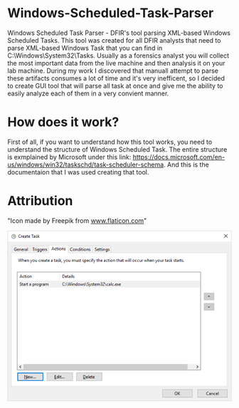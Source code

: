# Windows-Scheduled-Task-Parser
Windows Scheduled Task Parser - DFIR's tool parsing XML-based Windows Scheduled Tasks. This tool was created for all DFIR analysts that need to parse XML-based Windows Task that you can find in C:\Windows\System32\Tasks. Usually as a forensics analyst you will collect the most important data from the live machine and then analysis it on your lab machine. During my work I discovered that manuall attempt to parse these artifacts consumes a lot of time and it's very inefficent, so I decided to create GUI tool that will parse all task at once and give me the ability to easily analyze each of them in a very convient manner. 

# How does it work?
First of all, if you want to understand how this tool works, you need to understand the structure of Windows Scheduled Task. The entire structure is exmplained by Microsoft under this link: https://docs.microsoft.com/en-us/windows/win32/taskschd/task-scheduler-schema. And this is the documentaion that I was used creating that tool. 

# Attribution
"Icon made by Freepik from www.flaticon.com"

![alt text](https://github.com/gajos112/Windows-Scheduled-Task-Parser/blob/main/Images/Actions.png?raw=true)
